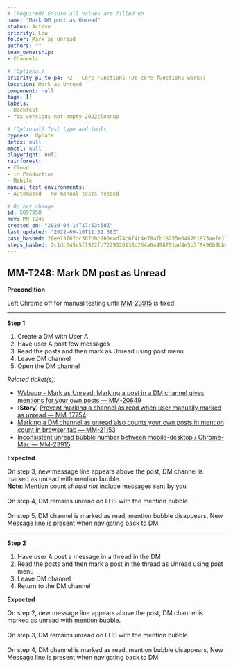 ```yaml
---
# (Required) Ensure all values are filled up
name: "Mark DM post as Unread"
status: Active
priority: Low
folder: Mark as Unread
authors: ""
team_ownership: 
- Channels

# (Optional)
priority_p1_to_p4: P2 - Core Functions (Do core functions work?)
location: Mark as Unread
component: null
tags: []
labels: 
- Hackfest
- fix-versions-not-empty-2022cleanup

# (Optional) Test type and tools
cypress: Update
detox: null
mmctl: null
playwright: null
rainforest: 
- Cloud
- in Production
- Mobile
manual_test_environments: 
- Automated - No manual tests needed

# Do not change
id: 5097958
key: MM-T248
created_on: "2020-04-14T17:53:58Z"
last_updated: "2022-09-10T11:32:38Z"
case_hashed: 20ee73f67dc387bbc260ead74c6f4c4e78afb18255e048701873aefe17b249bf2e83beb63c58abba7a18ff4846b79232
steps_hashed: 2c1dc645e5f1922fd7229326138d264a64498791ad4e5b3f8496b9bb574c47b1616f9d7a2d4e8cda7da5a2511b18decc
---
```


<!-- (Auto-generated) Based on frontmatter's "key" and "name" -->

## MM-T248: Mark DM post as Unread

**Precondition**

Left Chrome off for manual testing until [MM-23915](https://mattermost.atlassian.net/browse/MM-23915) is fixed.

---

**Step 1**

1. Create a DM with User A
2. Have user A post few messages
3. Read the posts and then mark as Unread using post menu
4. Leave DM channel
5. Open the DM channel

_Related ticket(s):_

- [Webapp - Mark as Unread: Marking a post in a DM channel gives mentions for your own posts — MM-20649](https://mattermost.atlassian.net/browse/MM-20649)
- (**Story**) [Prevent marking a channel as read when user manually marked as unread — MM-17754](https://mattermost.atlassian.net/browse/MM-17754)
- [Marking a DM channel as unread also counts your own posts in mention count in browser tab — MM-21153](https://mattermost.atlassian.net/browse/MM-21153)
- [Inconsistent unread bubble number between mobile-desktop / Chrome-Mac — MM-23915](https://mattermost.atlassian.net/browse/MM-23915)

**Expected**

On step 3, new message line appears above the post, DM channel is marked as unread with mention bubble.\
**Note**: Mention count _should not_ include messages sent by you\
\
On step 4, DM remains unread on LHS with the mention bubble.\
\
On step 5, DM channel is marked as read, mention bubble disappears, New Message line is present when navigating back to DM.

---

**Step 2**

1. Have user A post a message in a thread in the DM
2. Read the posts and then mark a post in the thread as Unread using post menu
3. Leave DM channel
4. Return to the DM channel

**Expected**

On step 2, new message line appears above the post, DM channel is marked as unread with mention bubble.\
\
On step 3, DM remains unread on LHS with the mention bubble.\
\
On step 4, DM channel is marked as read, mention bubble disappears, New Message line is present when navigating back to DM.
